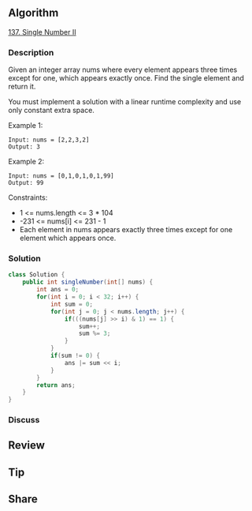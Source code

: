 ## Algorithm

[137. Single Number II](https://leetcode.com/problems/single-number-ii/)

### Description

Given an integer array nums where every element appears three times except for one, which appears exactly once. Find the single element and return it.

You must implement a solution with a linear runtime complexity and use only constant extra space.


Example 1:

```
Input: nums = [2,2,3,2]
Output: 3
```

Example 2:

```
Input: nums = [0,1,0,1,0,1,99]
Output: 99
```

Constraints:

- 1 <= nums.length <= 3 * 104
- -231 <= nums[i] <= 231 - 1
- Each element in nums appears exactly three times except for one element which appears once.

### Solution

```java
class Solution {
    public int singleNumber(int[] nums) {
        int ans = 0;
        for(int i = 0; i < 32; i++) {
            int sum = 0;
            for(int j = 0; j < nums.length; j++) {
                if(((nums[j] >> i) & 1) == 1) {
                    sum++;
                    sum %= 3;
                }
            }
            if(sum != 0) {
                ans |= sum << i;
            }
        }
        return ans;
    }
}
```

### Discuss

## Review


## Tip


## Share

